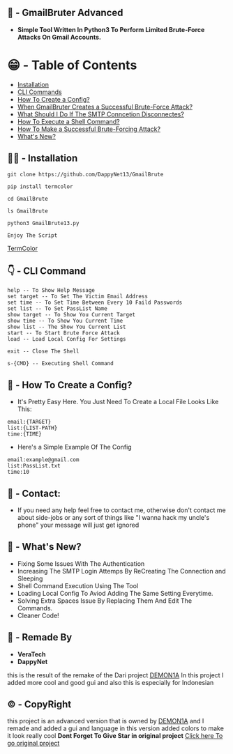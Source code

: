 ## 👋 - GmailBruter Advanced
 - **Simple Tool Written In Python3 To Perform Limited Brute-Force Attacks On Gmail Accounts.**


😁 - Table of Contents
=================

- [Installation](#installation)
- [CLI Commands](#cli-commands)
- [How To Create a Config?](#how-to-create-a-config)
- [When GmailBruter Creates a Successful Brute-Force Attack?](#when-gmailbruter-creates-a-successful-brute-force-attack)
- [What Should I Do If The SMTP Conncetion Disconnectes?](#what-should-i-do-if-the-smtp-connection-disconnects)
- [How To Execute a Shell Command?](#how-to-execute-a-shell-command)
- [How To Make a Successful Brute-Forcing Attack?](#how-to-make-a-successful-brute-forcing-attack)
- [What's New?](#whats-new)

## 🧑‍💻 - Installation
```
git clone https://github.com/DappyNet13/GmailBrute

pip install termcolor

cd GmailBrute

ls GmailBrute

python3 GmailBrute13.py

Enjoy The Script
```

[TermColor](https://pypi.org/project/termcolor/)
## 👇 - CLI Command
```
help -- To Show Help Message 
set target -- To Set The Victim Email Address
set time -- To Set Time Between Every 10 Faild Passwords
set list -- To Set PassList Name
show target -- To Show You Current Target
show time -- To Show You Current Time
show list -- The Show You Current List
start -- To Start Brute Force Attack
load -- Load Local Config For Settings

exit -- Close The Shell

s-{CMD} -- Executing Shell Command
```

## 🤔 - How To Create a Config?
- It's Pretty Easy Here. You Just Need To Create a Local File Looks Like This:

```
email:{TARGET}
list:{LIST-PATH}
time:{TIME}
```

- Here's a Simple Example Of The Config

```
email:example@gmail.com
list:PassList.txt
time:10
```

## 📧 - Contact:
- If you need any help feel free to contact me, otherwise don't contact me about side-jobs or any sort of things like "I wanna hack my uncle's phone" your message will just get ignored

## 💖 - What's New?
- Fixing Some Issues With The Authentication
- Increasing The SMTP Login Attemps By ReCreating The Connection and Sleeping
- Shell Command Execution Using The Tool
- Loading Local Config To Aviod Adding The Same Setting Everytime.
- Solving Extra Spaces Issue By Replacing Them And Edit The Commands.
- Cleaner Code!

## 🤚 - Remade By

- **VeraTech**
- **DappyNet**


this is the result of the remake of the Dari project [DEMON1A](https://github.com/DEMON1A) In this project I added more cool and good gui and also this is especially for Indonesian
## ©️ - CopyRight

this project is an advanced version that is owned by [DEMON1A](https://github.com/DEMON1A) and I remade and added a gui and language in this version added colors to make it look really cool **Dont Forget To Give Star in original project** [Click here To go original project](https://github.com/DEMON1A/GmailBruterV2)
